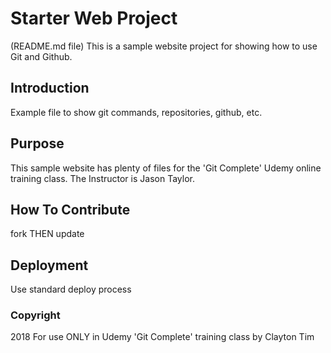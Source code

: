 # Starter Web Project
(README.md file)
This is a sample website project for showing how to use Git and Github.

## Introduction

Example file to show git commands, repositories, github, etc.

## Purpose

This sample website has plenty of files for the 'Git Complete' Udemy online training class.
The Instructor is Jason Taylor.

## How To Contribute

fork THEN update

## Deployment

Use standard deploy process

### Copyright

2018 For use ONLY in Udemy 'Git Complete' training class by Clayton Tim
